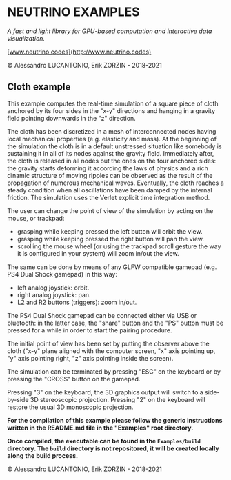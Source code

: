 # NEUTRINO EXAMPLES

_A fast and light library for GPU-based computation and interactive data visualization._

[www.neutrino.codes](http://www.neutrino.codes)

© Alessandro LUCANTONIO, Erik ZORZIN - 2018-2021

## Cloth example

This example computes the real-time simulation of a square piece of cloth anchored by its four sides
in the "x-y" directions and hanging in a gravity field pointing downwards in the "z" direction.

The cloth has been discretized in a mesh of interconnected nodes having local mechanical properties
(e.g. elasticity and mass). At the beginning of the simulation the cloth is in a default unstressed
situation like somebody is sustaining it in all of its nodes against the gravity field. Immediately
after, the cloth is released in all nodes but the ones on the four anchored sides: the gravity
starts deforming it according the laws of physics and a rich dinamic structure of moving ripples can
be observed as the result of the propagation of numerous mechanical waves. Eventually, the cloth
reaches a steady condition when all oscillations have been damped by the internal friction.
The simulation uses the Verlet explicit time integration method.

The user can change the point of view of the simulation by acting on the mouse, or
trackpad:
- grasping while keeping pressed the left button will orbit the view.
- grasping while keeping pressed the right button will pan the view.
- scrolling the mouse wheel (or using the trackpad scroll gesture the way it is configured in your
system) will zoom in/out the view.

The same can be done by means of any GLFW compatible gamepad (e.g. PS4 Dual Shock gamepad) in this
way:
- left analog joystick: orbit.
- right analog joystick: pan.
- L2 and R2 buttons (triggers): zoom in/out.

The PS4 Dual Shock gamepad can be connected either via USB or bluetooth: in the latter case, the
"share" button and the "PS" button must be pressed for a while in order to start the pairing
procedure.

The initial point of view has been set by putting the observer above the cloth ("x-y" plane aligned
with the computer screen, "x" axis pointing up, "y" axis pointing right, "z" axis pointing inside
the screen).

The simulation can be terminated by pressing "ESC" on the keyboard or by pressing the "CROSS" button
on the gamepad.

Pressing "3" on the keyboard, the 3D graphics output will switch to a side-by-side 3D stereoscopic projection.
Pressing "2" on the keyboard will restore the usual 3D monoscopic projection.

**For the compilation of this example please follow the generic instructions written in the
README.md file in the "Examples" root directory.**

**Once compiled, the executable can be found in the `Examples/build` directory.
The `build` directory is not repositored, it will be created locally along the build process.**

© Alessandro LUCANTONIO, Erik ZORZIN - 2018-2021

